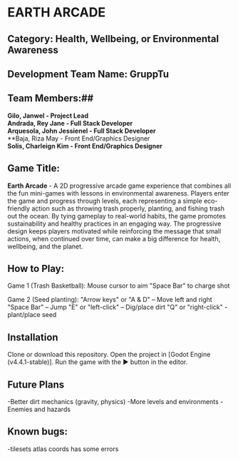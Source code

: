 # EARTH ARCADE 
## Category: Health, Wellbeing, or Environmental Awareness


## Development Team Name: GruppTu

## Team Members:##
**Gilo, Janwel - Project Lead<br/>**
**Andrada, Rey Jane - Full Stack Developer<br/>**
**Arquesola, John Jessienel - Full Stack Developer<br/>**
**Baja, Riza May - Front End/Graphics Designer<br/>
**Solis, Charleign Kim - Front End/Graphics Designer<br/>**

## Game Title: 
**Earth Arcade** - A 2D progressive arcade game experience that combines all the fun mini-games with lessons in environmental awareness. Players enter the game and progress through levels, each representing a simple eco-friendly action such as throwing trash properly, planting, and fishing trash out the ocean. By tying gameplay to real-world habits, the game promotes sustainability and healthy practices in an engaging way. The progressive design keeps players motivated while reinforcing the message that small actions, when continued over time, can make a big difference for health, wellbeing, and the planet.

## How to Play:

Game 1 (Trash Basketball):
Mouse cursor to aim
"Space Bar" to charge shot

Game 2 (Seed planting):
"Arrow keys" or "A & D" – Move left and right
"Space Bar" – Jump
"E" or "left-click" – Dig/place dirt
"Q" or "right-click" - plant/place seed

## Installation
Clone or download this repository.
Open the project in [Godot Engine (v4.4.1-stable)].
Run the game with the ▶ button in the editor.

## Future Plans
-Better dirt mechanics (gravity, physics)
-More levels and environments
-Enemies and hazards

## Known bugs:
-tilesets atlas coords has some errors
